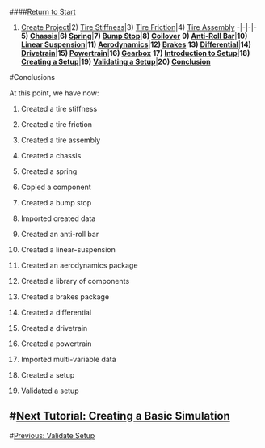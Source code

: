 ####[Return to Start](1_Tutorial_1.md)

1) [Create Project](2_Create_Project.md)|2) [Tire Stiffness](3_Tire_Stiffness.md)|3) [Tire Friction](4_Tire_Friction.md)|4) [Tire Assembly](5_TireAssy.md)
-|-|-|-
__5) [Chassis](6_Chassis.md)__|__6) [Spring](7_Spring.md)__|__7) [Bump Stop](8_BumpStop.md)__|__8) [Coilover](9_Coilover.md)__
__9) [Anti-Roll Bar](10_ARB.md)__|__10) [Linear Suspension](11_LinearSus.md)__|__11) [Aerodynamics](12_Aero.md)__|__12) [Brakes](13_Brakes.md)__
__13) [Differential](14_Diff.md)__|__14) [Drivetrain](15_DT.md)__|__15) [Powertrain](16_Powertrain.md)__|__16) [Gearbox](17_Gearbox.md)__
__17) [Introduction to Setup](18_Setupintro.md)__|__18) [Creating a Setup](19_Setup.md)__|__19) [Validating a Setup](20_ValidateSetup.md)__|__20) [Conclusion](21_Conclusion.md)__

#Conclusions

At this point, we have now:

1) Created a tire stiffness

2) Created a tire friction

3) Created a tire assembly

4) Created a chassis

5) Created a spring

6) Copied a component

7) Created a bump stop

8) Imported created data

9) Created an anti-roll bar

10) Created a linear-suspension

11) Created an aerodynamics package

12) Created a library of components

13) Created a brakes package

14) Created a differential

15) Created a drivetrain

16) Created a powertrain

17) Imported multi-variable data

18) Created a setup

19) Validated a setup

#[Next Tutorial: Creating a Basic Simulation](../Tutorial_2_Vehicle_Simulation/1_Tutorial_2.md)
--------------------------------------------------------
#[Previous: Validate Setup](20_ValidateSetup.md)